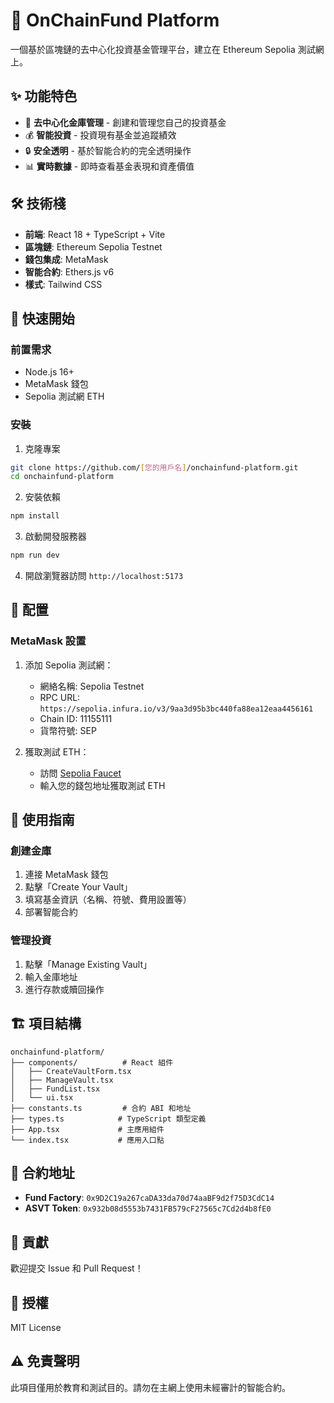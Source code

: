 # 🏦 OnChainFund Platform

一個基於區塊鏈的去中心化投資基金管理平台，建立在 Ethereum Sepolia 測試網上。

## ✨ 功能特色

- 🔐 **去中心化金庫管理** - 創建和管理您自己的投資基金
- 💰 **智能投資** - 投資現有基金並追蹤績效  
- 🔒 **安全透明** - 基於智能合約的完全透明操作
- 📊 **實時數據** - 即時查看基金表現和資產價值

## 🛠 技術棧

- **前端**: React 18 + TypeScript + Vite
- **區塊鏈**: Ethereum Sepolia Testnet
- **錢包集成**: MetaMask
- **智能合約**: Ethers.js v6
- **樣式**: Tailwind CSS

## 🚀 快速開始

### 前置需求

- Node.js 16+
- MetaMask 錢包
- Sepolia 測試網 ETH

### 安裝

1. 克隆專案
```bash
git clone https://github.com/[您的用戶名]/onchainfund-platform.git
cd onchainfund-platform
```

2. 安裝依賴
```bash
npm install
```

3. 啟動開發服務器
```bash
npm run dev
```

4. 開啟瀏覽器訪問 `http://localhost:5173`

## 🔧 配置

### MetaMask 設置

1. 添加 Sepolia 測試網：
   - 網絡名稱: Sepolia Testnet
   - RPC URL: `https://sepolia.infura.io/v3/9aa3d95b3bc440fa88ea12eaa4456161`
   - Chain ID: 11155111
   - 貨幣符號: SEP

2. 獲取測試 ETH：
   - 訪問 [Sepolia Faucet](https://sepoliafaucet.com/)
   - 輸入您的錢包地址獲取測試 ETH

## 📖 使用指南

### 創建金庫
1. 連接 MetaMask 錢包
2. 點擊「Create Your Vault」
3. 填寫基金資訊（名稱、符號、費用設置等）
4. 部署智能合約

### 管理投資
1. 點擊「Manage Existing Vault」
2. 輸入金庫地址
3. 進行存款或贖回操作

## 🏗 項目結構

```
onchainfund-platform/
├── components/          # React 組件
│   ├── CreateVaultForm.tsx
│   ├── ManageVault.tsx
│   ├── FundList.tsx
│   └── ui.tsx
├── constants.ts         # 合約 ABI 和地址
├── types.ts            # TypeScript 類型定義
├── App.tsx             # 主應用組件
└── index.tsx           # 應用入口點
```

## 🔗 合約地址

- **Fund Factory**: `0x9D2C19a267caDA33da70d74aaBF9d2f75D3CdC14`
- **ASVT Token**: `0x932b08d5553b7431FB579cF27565c7Cd2d4b8fE0`

## 🤝 貢獻

歡迎提交 Issue 和 Pull Request！

## 📄 授權

MIT License

## ⚠️ 免責聲明

此項目僅用於教育和測試目的。請勿在主網上使用未經審計的智能合約。
